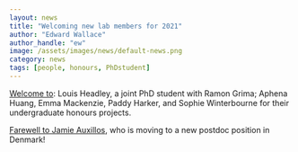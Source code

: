 ```yaml
---
layout: news
title: "Welcoming new lab members for 2021"
author: "Edward Wallace"
author_handle: "ew"
image: /assets/images/news/default-news.png
category: news
tags: [people, honours, PhDstudent]
---
```


[Welcome to](/team):
Louis Headley, a joint PhD student with Ramon Grima;
Aphena Huang, Emma Mackenzie, Paddy Harker, and Sophie Winterbourne for their undergraduate honours projects.

[Farewell to Jamie Auxillos](/team/jamie-auxillos), who is moving to a new postdoc position in Denmark!